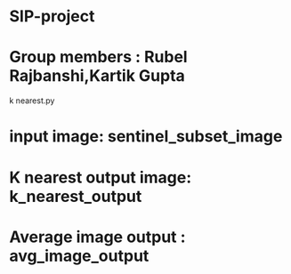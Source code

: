 # SIP-project
# Group members : Rubel Rajbanshi,Kartik Gupta
k nearest.py
# input image: sentinel_subset_image
# K nearest output image: k_nearest_output
# Average image output : avg_image_output


